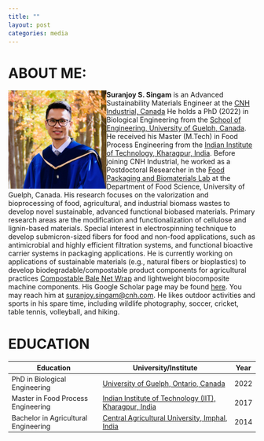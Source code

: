 ```yaml
---
title: ""
layout: post
categories: media
---
```


# ABOUT ME:

<img align="left" width="200" src="/File/Profile.jpg">




**Suranjoy S. Singam** is an Advanced Sustainability Materials Engineer at the [CNH Industrial, Canada](https://www.cnh.com/) He holds a PhD (2022) in Biological Engineering from the [School of Engineering, University of Guelph, Canada](https://www.uoguelph.ca/). He received his Master (M.Tech) in Food Process Engineering from the [Indian Institute of Technology, Kharagpur, India](https://iitkgp.ac.in). Before joining CNH Industrial, he worked as a Postdoctoral Researcher in the [Food Packaging and Biomaterials Lab](https://www.uoguelph.ca/foodscience/people/loong-tak-lim) at the Department of Food Science, University of Guelph, Canada. His research focuses on the valorization and bioprocessing of food, agricultural, and industrial biomass wastes to develop novel sustainable, advanced functional biobased materials. Primary research areas are the modification and functionalization of cellulose and lignin-based materials. Special interest in electrospinning technique to develop submicron-sized fibers for food and non-food applications, such as antimicrobial and highly efficient filtration systems, and functional bioactive carrier systems in packaging applications. He is currently working on applications of sustainable materials (e.g., natural fibers or bioplastics) to develop biodegradable/compostable product components for agricultural practices [Compostable Bale Net Wrap](https://media.cnh.com/north-america/cnh/cnh-invests-in-ecofriendly-bale-storage-innovator-nature-s-net-wrap/s/1f725361-ccb2-45df-a4f0-a67e7f9ed893) and lightweight biocomposite machine components. His Google Scholar page may be found [here](https://scholar.google.com/citations?user=QLhj2j4AAAAJ&hl=en). You may reach him at suranjoy.singam@cnh.com. 
He likes outdoor activities and sports in his spare time, including wildlife photography, soccer, cricket, table tennis, volleyball, and hiking.
 

# EDUCATION

|**Education**                                      | **University/Institute**                             | **Year**|
|---------------------------------------------------|------------------------------------------------------|--------|
| PhD in Biological Engineering               | [University of Guelph, Ontario, Canada](https://www.uoguelph.ca/) | 2022    |
| Master in Food Process Engineering               | [Indian Institute of Technology (IIT), Kharagpur, India](https://iitkgp.ac.in/) | 2017    |
| Bachelor in Agricultural Engineering               | [Central Agricultural University, Imphal, India](https://caephtcau.nic.in/)       | 2014    |
